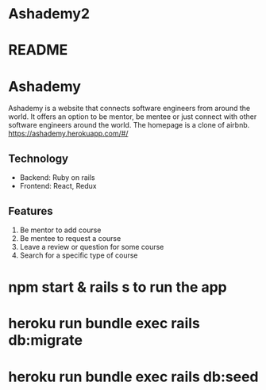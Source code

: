# Ashademy2
# README

# Ashademy
Ashademy is a website that connects software engineers from around the world. It offers an option to be mentor, be mentee or just connect with other software engineers around the world.  The homepage is a clone of airbnb.
https://ashademy.herokuapp.com/#/

## Technology
* Backend: Ruby on rails
* Frontend: React, Redux

## Features
1. Be mentor to add course
2. Be mentee to request a course
3. Leave a review or question for some course 
4. Search for a specific type of course
   
# npm start & rails s to run the app
# heroku run bundle exec rails db:migrate
# heroku run bundle exec rails db:seed

